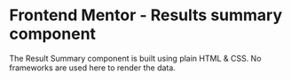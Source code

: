 # Frontend Mentor - Results summary component

The Result Summary component is built using plain HTML & CSS. No frameworks are used here to render the data. 